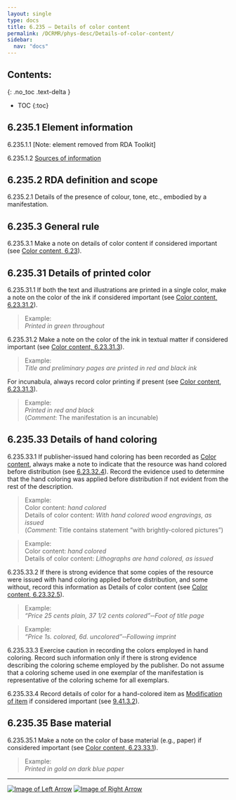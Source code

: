 ```yaml
---
layout: single
type: docs
title: 6.235 — Details of color content
permalink: /DCRMR/phys-desc/Details-of-color-content/
sidebar:
  nav: "docs"
---
```


## Contents:
{: .no_toc .text-delta }

- TOC
{:toc}

## 6.235.1 Element information

<a name="6.235.1.1">6.235.1.1</a> [Note: element removed from RDA Toolkit]

<a name="6.235.1.2">6.235.1.2</a> [Sources of information](/DCRMR/phys-desc/#6011-sources-of-information) 

## 6.235.2 RDA definition and scope

<a name="6.235.2.1">6.235.2.1</a> Details of the presence of colour, tone, etc., embodied by a manifestation.

## 6.235.3 General rule

<a name="6.235.3.1">6.235.3.1</a> Make a note on details of color content if considered important (see [Color content, 6.23](/DCRMR/phys-desc/Color-content/)).

## 6.235.31 Details of printed color

<a name="6.235.31.1">6.235.31.1</a> If both the text and illustrations are printed in a single color, make a note on the color of the ink if considered important (see [Color content, 6.23.31.2](/DCRMR/phys-desc/Color-content/#6.23.31.2)).

>Example:  
><CITE>Printed in green throughout</CITE>

<a name="6.235.31.2">6.235.31.2</a> Make a note on the color of the ink in textual matter if considered important (see [Color content, 6.23.31.3](/DCRMR/phys-desc/Color-content/#6.23.31.3)).

>Example:  
><CITE>Title and preliminary pages are printed in red and black ink</CITE>

For incunabula, always record color printing if present (see [Color content, 6.23.31.3](/DCRMR/phys-desc/Color-content/#6.23.31.3)).

>Example:  
><CITE>Printed in red and black</CITE>  
>(*Comment*: The manifestation is an incunable)

## 6.235.33 Details of hand coloring

<a name="6.235.33.1">6.235.33.1</a> If publisher-issued hand coloring has been recorded as [Color content](/DCRMR/phys-desc/Color-content/), always make a note to indicate that the resource was hand colored before distribution (see [6.23.32.4](/DCRMR/phys-desc/Color-content/#6.23.32.4)). Record the evidence used to determine that the hand coloring was applied before distribution if not evident from the rest of the description.

>Example:  
>Color content: <CITE>hand colored</CITE>  
>Details of color content: <CITE>With hand colored wood engravings, as issued</CITE>  
>(*Comment*: Title contains statement “with brightly-colored pictures”)

>Example:  
>Color content: <CITE>hand colored</CITE>  
>Details of color content: <CITE>Lithographs are hand colored, as issued</CITE>  

<a name="6.235.33.2">6.235.33.2</a> If there is strong evidence that some copies of the resource were issued with hand coloring applied before distribution, and some without, record this information as Details of color content (see [Color content, 6.23.32.5](/DCRMR/phys-desc/Color-content/#6.23.32.5)).

>Example:  
><CITE>“Price 25 cents plain, 37 1/2 cents colored”&#8208;&#8208;Foot of title page</CITE>  

>Example:  
><CITE>“Price 1s. colored, 6d. uncolored”&#8208;&#8208;Following imprint</CITE> 

<a name="6.235.33.3">6.235.33.3</a> Exercise caution in recording the colors employed in hand coloring. Record such information only if there is strong evidence describing the coloring scheme employed by the publisher. Do not assume that a coloring scheme used in one exemplar of the manifestation is representative of the coloring scheme for all exemplars. 

<a name="6.235.33.4">6.235.33.4</a> Record details of color for a hand-colored item as [Modification of item](/DCRMR/additional-notes/Modification-of-item/) if considered important (see [9.41.3.2](/DCRMR/additional-notes/Modification-of-item/#9.41.3.2)).

## 6.235.35 Base material

<a name="6.235.35.1">6.235.35.1</a> Make a note on the color of base material (e.g., paper) if considered important (see [Color content, 6.23.33.1](/DCRMR/phys-desc/Color-content/#6.23.33.1)).

>Example:  
><CITE>Printed in gold on dark blue paper</CITE>  

---

[![Image of Left Arrow](https://rbms-bsc.github.io/DCRMR/assets/pictures/navigation/Arrow_Left.png "6.23 — Color content")](/DCRMR/phys-desc/Color-content/) [![Image of Right Arrow](https://rbms-bsc.github.io/DCRMR/assets/pictures/navigation/Arrow_Right.png "6.24 — Dimensions")](/DCRMR/phys-desc/Dimensions/)
